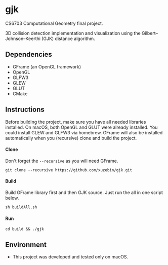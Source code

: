 # gjk
CS6703 Computational Geometry final project.

3D collision detection implementation and visualization using the Gilbert–Johnson–Keerthi (GJK) distance algorithm.

## Dependencies
- GFrame (an OpenGL framework)
- OpenGL
- GLFW3
- GLEW
- GLUT
- CMake

## Instructions
Before building the project, make sure you have all needed libraries installed. On macOS, both OpenGL and GLUT were already installed. You could install GLEW and GLFW3 via homebrew. GFrame will also be installed automatically when you (recursive) clone and build the project.

#### Clone
Don't forget the `--recursive` as you will need GFrame.

```
git clone --recursive https://github.com/xuzebin/gjk.git
```
#### Build
Build GFrame library first and then GJK source. Just run the all in one script below.

```
sh buildAll.sh
```

#### Run
```
cd build && ./gjk
```

## Environment
- This project was developed and tested only on macOS.